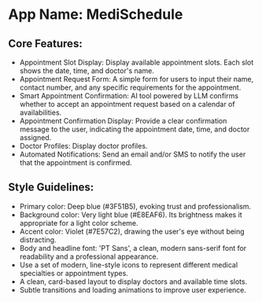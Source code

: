 # **App Name**: MediSchedule

## Core Features:

- Appointment Slot Display: Display available appointment slots. Each slot shows the date, time, and doctor's name.
- Appointment Request Form: A simple form for users to input their name, contact number, and any specific requirements for the appointment.
- Smart Appointment Confirmation: AI tool powered by LLM confirms whether to accept an appointment request based on a calendar of availabilities.
- Appointment Confirmation Display: Provide a clear confirmation message to the user, indicating the appointment date, time, and doctor assigned.
- Doctor Profiles: Display doctor profiles.
- Automated Notifications: Send an email and/or SMS to notify the user that the appointment is confirmed.

## Style Guidelines:

- Primary color: Deep blue (#3F51B5), evoking trust and professionalism.
- Background color: Very light blue (#E8EAF6). Its brightness makes it appropriate for a light color scheme.
- Accent color: Violet (#7E57C2), drawing the user's eye without being distracting.
- Body and headline font: 'PT Sans', a clean, modern sans-serif font for readability and a professional appearance.
- Use a set of modern, line-style icons to represent different medical specialties or appointment types.
- A clean, card-based layout to display doctors and available time slots.
- Subtle transitions and loading animations to improve user experience.